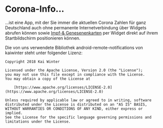 # Corona-Info...
...ist eine App, mit der Sie immer die aktuellen Corona Zahlen für ganz Deutschland auch ohne permanente Internetverbindung über Widgets abrufen können sowie [Impf-& Genesenenkarten](https://jopaapps.web.app/apps/impfkartengenerator.html) per Widget direkt auf ihrem Startbildschirm positionieren können.


Die von uns verwendete Bibliothek android-remote-notifications von kaiwinter steht unter folgender Lizenz:
```
Copyright 2018 Kai Winter
 
Licensed under the Apache License, Version 2.0 (the "License");
you may not use this file except in compliance with the License.
You may obtain a copy of the License at
 
    [https://www.apache.org/licenses/LICENSE-2.0](https://www.apache.org/licenses/LICENSE-2.0)
 
Unless required by applicable law or agreed to in writing, software
distributed under the License is distributed on an "AS IS" BASIS,
WITHOUT WARRANTIES OR CONDITIONS OF ANY KIND, either express or implied.
See the License for the specific language governing permissions and
limitations under the License.
```
